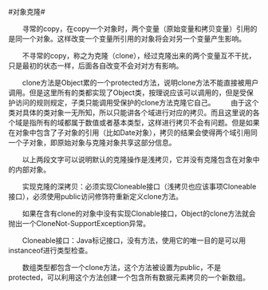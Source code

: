 #对象克隆#

&emsp;&emsp;寻常的copy，在copy一个对象时，两个变量（原始变量和拷贝变量）引用的是同一个对象。这样改变一个变量所引用的对象将会对另一个变量产生影响。

&emsp;&emsp;不寻常的copy，称之为克隆（clone），经过克隆出来的两个变量互不干扰，只是最初的状态一样，后面各自改变不会对对方有影响。

&emsp;&emsp;clone方法是Object累的一个protected方法，说明clone方法不能直接被用户调用。但是这里所有的类都实现了Object类，按理说应该可以调用的，但是受保护访问的规则规定，子类只能调用受保护的clone方法克隆它自己。
&emsp;&emsp;由于这个类对具体的类对象一无所知，所以只能讲各个域进行对应的拷贝。而且这里说的各个域是指所有的域都属于数值或者基本类型，这样进行拷贝不会有问题。但是如果在对象中包含了子对象的引用（比如Date对象），拷贝的结果会使得两个域引用同一个子对象，即原始对象与克隆对象共享这部分信息。

&emsp;&emsp;以上两段文字可以说明默认的克隆操作是浅拷贝，它并没有克隆包含在对象中的内部对象。

&emsp;&emsp;实现克隆的深拷贝：必须实现Cloneable接口（浅拷贝也应该事项Cloneable接口），必须使用public访问修饰符重新定义clone方法。

&emsp;&emsp;如果在含有clone的对象中没有实现Clonable接口，Object的clone方法就会抛出一个CloneNot-SupportException异常。

&emsp;&emsp;Cloneable接口：Java标记接口，没有方法，使用它的唯一目的是可以用instanceof进行类型检查。

&emsp;&emsp;数组类型都包含一个clone方法，这个方法被设置为public，不是protected，可以利用这个方法创建一个包含所有数据元素拷贝的一个新数组。